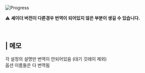 ![Progress](https://img.shields.io/badge/Progress-70%25-yellowgreen?style=flat-square)

⚠️ **셰이더 버전이 다른경우 번역이 되어있지 않은 부분이 생길 수 있습니다.**
<br/>
<br/>
<br/>
## **| 메모**
각 설정의 설명만 번역이 안되어있음 (대기 갓레이 제외)  
옵션 이름들은 다 번역됨